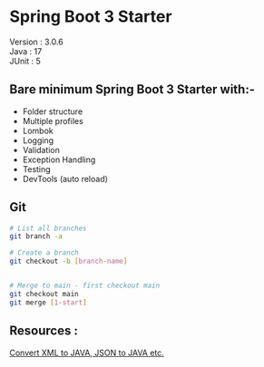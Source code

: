# Spring Boot 3 Starter
Version : 3.0.6  
Java : 17  
JUnit : 5  

## Bare minimum Spring Boot 3 Starter with:-
- Folder structure 
- Multiple profiles
- Lombok 
- Logging
- Validation
- Exception Handling
- Testing
- DevTools (auto reload) 


## Git
```bash 
# List all branches
git branch -a

# Create a branch
git checkout -b [branch-name]


# Merge to main - first checkout main
git checkout main
git merge [1-start]
```


## Resources : 

[Convert XML to JAVA, JSON to JAVA etc.](https://json2csharp.com/)
